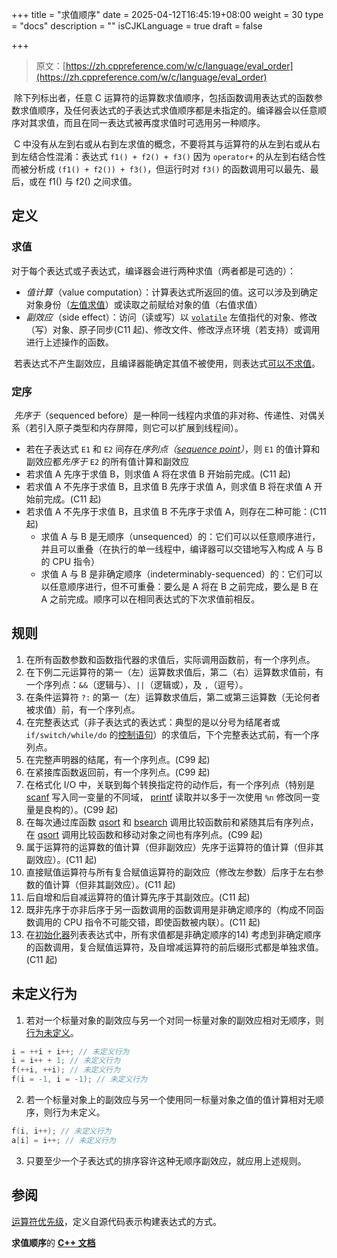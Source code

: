 +++
title = "求值顺序"
date = 2025-04-12T16:45:19+08:00
weight = 30
type = "docs"
description = ""
isCJKLanguage = true
draft = false

+++

> 原文：[https://zh.cppreference.com/w/c/language/eval_order](https://zh.cppreference.com/w/c/language/eval_order)

​	除下列标出者，任意 C 运算符的运算数求值顺序，包括函数调用表达式的函数参数求值顺序，及任何表达式的子表达式求值顺序都是未指定的。编译器会以任意顺序对其求值，而且在同一表达式被再度求值时可选用另一种顺序。

​	C 中没有从左到右或从右到左求值的概念，不要将其与运算符的从左到右或从右到左结合性混淆：表达式 `f1() + f2() + f3()` 因为 `operator+` 的从左到右结合性而被分析成 `(f1() + f2()) + f3()`，但运行时对 `f3()` 的函数调用可以最先、最后，或在 f1() 与 f2() 之间求值。

## 定义

### 求值

​	对于每个表达式或子表达式，编译器会进行两种求值（两者都是可选的）：

- *值计算* ﻿（value computation）：计算表达式所返回的值。这可以涉及到确定对象身份（[左值求值](https://zh.cppreference.com/w/c/language/value_category)）或读取之前赋给对象的值（右值求值）
- *副效应* ﻿（side effect）：访问（读或写）以 [`volatile`](https://zh.cppreference.com/w/c/language/volatile) 左值指代的对象、修改（写）对象、原子同步(C11 起)、修改文件、修改浮点环境（若支持）或调用进行上述操作的函数。

​	若表达式不产生副效应，且编译器能确定其值不被使用，则表达式[可以不求值](https://zh.cppreference.com/w/c/language/as_if)。

### 定序

​	*先序于*（sequenced before）是一种同一线程内求值的非对称、传递性、对偶关系（若引入原子类型和内存屏障，则它可以扩展到线程间）。

- 若在子表达式 `E1` 和 `E2` 间存在*序列点（[sequence point](https://en.wikipedia.org/wiki/Sequence_point)）*，则 `E1` 的值计算和副效应都*先序于* `E2` 的所有值计算和副效应
- 若求值 A 先序于求值 B，则求值 A 将在求值 B 开始前完成。(C11 起)
- 若求值 A 不先序于求值 B，且求值 B 先序于求值 A，则求值 B 将在求值 A 开始前完成。(C11 起)
- 若求值 A 不先序于求值 B，且求值 B 不先序于求值 A，则存在二种可能：(C11 起)
  - 求值 A 与 B 是无顺序（unsequenced）的：它们可以以任意顺序进行，并且可以重叠（在执行的单一线程中，编译器可以交错地写入构成 A 与 B 的 CPU 指令）
  - 求值 A 与 B 是非确定顺序（indeterminably-sequenced）的：它们可以以任意顺序进行，但不可重叠：要么是 A 将在 B 之前完成，要么是 B 在 A 之前完成。顺序可以在相同表达式的下次求值前相反。

## 规则

1) 在所有函数参数和函数指代器的求值后，实际调用函数前，有一个序列点。
2) 在下例二元运算符的第一（左）运算数求值后，第二（右）运算数求值前，有一个序列点：`&&`（逻辑与）、`||`（逻辑或），及 `,`（逗号）。
3) 在条件运算符 `?:` 的第一（左）运算数求值后，第二或第三运算数（无论何者被求值）前，有一个序列点。
4) 在完整表达式（非子表达式的表达式：典型的是以分号为结尾者或 `if/switch/while/do` 的[控制语句](https://zh.cppreference.com/w/c/language/statements)）的求值后，下个完整表达式前，有一个序列点。
5) 在完整声明器的结尾，有一个序列点。(C99 起)
6) 在紧接库函数返回前，有一个序列点。(C99 起)
7) 在格式化 I/O 中，关联到每个转换指定符的动作后，有一个序列点（特别是 [scanf](https://zh.cppreference.com/w/c/io/fscanf) 写入同一变量的不同域， [printf](https://zh.cppreference.com/w/c/io/fprintf) 读取并以多于一次使用 `%n` 修改同一变量是良构的）。(C99 起)
8) 在每次通过库函数 [qsort](https://zh.cppreference.com/w/c/algorithm/qsort) 和 [bsearch](https://zh.cppreference.com/w/c/algorithm/bsearch) 调用比较函数前和紧随其后有序列点，在 [qsort](https://zh.cppreference.com/w/c/algorithm/qsort) 调用比较函数和移动对象之间也有序列点。(C99 起)
9) 属于运算符的运算数的值计算（但非副效应）先序于运算符的值计算（但非其副效应）。(C11 起)
10) 直接赋值运算符与所有复合赋值运算符的副效应（修改左参数）后序于左右参数的值计算（但非其副效应）。(C11 起)
11) 后自增和后自减运算符的值计算先序于其副效应。(C11 起)
12) 既非先序于亦非后序于另一函数调用的函数调用是非确定顺序的（构成不同函数调用的 CPU 指令不可能交错，即使函数被内联）。(C11 起)
13) 在[初始化器](https://zh.cppreference.com/w/c/language/initialization)列表表达式中，所有求值都是非确定顺序的14) 考虑到非确定顺序的函数调用，复合赋值运算符，及自增减运算符的前后缀形式都是单独求值。(C11 起)

## 未定义行为

1) 若对一个标量对象的副效应与另一个对同一标量对象的副效应相对无顺序，则[行为未定义](https://zh.cppreference.com/w/c/language/behavior#UB_.E4.B8.8E.E4.BC.98.E5.8C.96)。

```c
i = ++i + i++; // 未定义行为
i = i++ + 1; // 未定义行为
f(++i, ++i); // 未定义行为
f(i = -1, i = -1); // 未定义行为
```

2) 若一个标量对象上的副效应与另一个使用同一标量对象之值的值计算相对无顺序，则行为未定义。

```c
f(i, i++); // 未定义行为
a[i] = i++; // 未定义行为
```

3) 只要至少一个子表达式的排序容许这种无顺序副效应，就应用上述规则。

## 参阅

[运算符优先级](https://zh.cppreference.com/w/c/language/operator_precedence)，定义自源代码表示构建表达式的方式。

**求值顺序**的 **[C++ 文档](https://zh.cppreference.com/w/cpp/language/eval_order)**
